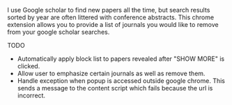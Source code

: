I use Google scholar to find new papers all the time, but search results sorted by year are often littered with conference abstracts.
This chrome extension allows you to provide a list of journals you would like to remove from your google scholar searches.

TODO
- Automatically apply block list to papers revealed after "SHOW MORE" is clicked.
- Allow user to emphasize certain journals as well as remove them.
- Handle exception when popup is accessed outside google chrome. This sends a message to the content script which fails because the url is incorrect.